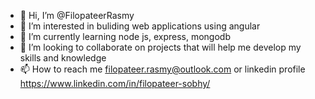 - 👋 Hi, I’m @FilopateerRasmy
- 👀 I’m interested in buliding web applications using angular
- 🌱 I’m currently learning node js, express, mongodb
- 💞️ I’m looking to collaborate on projects that will help me develop my skills and knowledge
- 📫 How to reach me filopateer.rasmy@outlook.com or linkedin profile https://www.linkedin.com/in/filopateer-sobhy/

<!---
FilopateerRasmy/FilopateerRasmy is a ✨ special ✨ repository because its `README.md` (this file) appears on your GitHub profile.
You can click the Preview link to take a look at your changes.
--->

